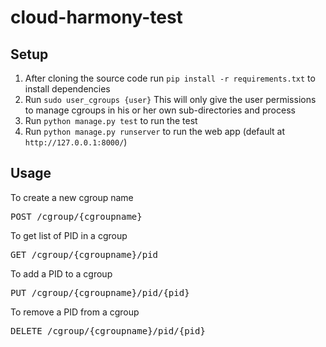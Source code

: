 # cloud-harmony-test

## Setup

1. After cloning the source code run `pip install -r requirements.txt` to install dependencies
2. Run `sudo user_cgroups {user}` This will only give the user permissions to manage cgroups in his or her own 
    sub-directories and process
3. Run `python manage.py test` to run the test
4. Run `python manage.py runserver` to run the web app (default at `http://127.0.0.1:8000/`)

## Usage

To create a new cgroup name
<pre>
POST /cgroup/{cgroupname}
</pre>

To get list of PID in a cgroup
<pre>
GET /cgroup/{cgroupname}/pid
</pre>

To add a PID to a cgroup
<pre>
PUT /cgroup/{cgroupname}/pid/{pid}
</pre>

To remove a PID from a cgroup
<pre>
DELETE /cgroup/{cgroupname}/pid/{pid}
</pre>
